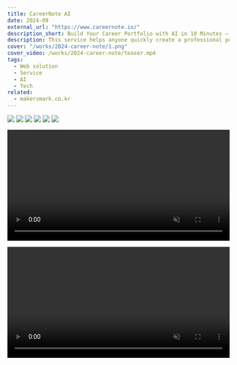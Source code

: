 ```yaml
---
title: CareerNote AI
date: 2024-09
external_url: "https://www.careernote.io/"
description_short: Build Your Career Portfolio with AI in 10 Minutes — Totally Free
description: This service helps anyone quickly create a professional portfolio using AI, without needing design skills or expensive tools. Just enter a few basic details, and your polished career portfolio is ready in minutes.
cover: "/works/2024-career-note/1.png"
cover_video: /works/2024-career-note/teaser.mp4
tags:
  - Web solution
  - Service
  - AI
  - Tech
related:
  - makersmark.co.kr
---
```


![](/works/2024-career-note/1.png)
![](/works/2024-career-note/2.png)
![](/works/2024-career-note/3.png)
![](/works/2024-career-note/4.png)
![](/works/2024-career-note/5.png)
![](/works/2024-career-note/6.png)

<video
  loop
  autoPlay
  playsInline
  muted="true"
  width="100%"
src="/works/2024-career-note/7.mp4"/>

<video
  loop
  autoPlay
  playsInline
  muted="true"
  width="100%"
src="/works/2024-career-note/8.mp4"/>
![](/works/2024-career-note/9.png)
